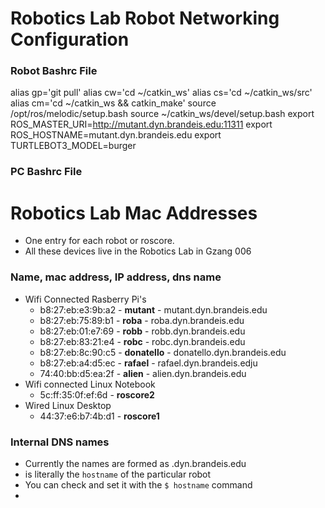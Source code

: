# Robotics Lab Robot Networking Configuration

### Robot Bashrc File 

alias gp='git pull'
alias cw='cd ~/catkin_ws'
alias cs='cd ~/catkin_ws/src'
alias cm='cd ~/catkin_ws && catkin_make'
source /opt/ros/melodic/setup.bash
source ~/catkin_ws/devel/setup.bash
export ROS_MASTER_URI=http://mutant.dyn.brandeis.edu:11311
export ROS_HOSTNAME=mutant.dyn.brandeis.edu
export TURTLEBOT3_MODEL=burger

### PC Bashrc File

# Robotics Lab Mac Addresses
* One entry for each robot or roscore.
* All these devices live in the Robotics Lab in Gzang 006

### Name, mac address, IP address, dns name
* Wifi Connected Rasberry Pi's
  * b8:27:eb:e3:9b:a2 - **mutant** - mutant.dyn.brandeis.edu
  * b8:27:eb:75:89:b1 - **roba** - roba.dyn.brandeis.edu
  * b8:27:eb:01:e7:69 - **robb** - robb.dyn.brandeis.edu
  * b8:27:eb:83:21:e4 - **robc** - robc.dyn.brandeis.edu
  * b8:27:eb:8c:90:c5 - **donatello** - donatello.dyn.brandeis.edu
  * b8:27:eb:a4:d5:ec - **rafael** - rafael.dyn.brandeis.edju
  * 74:40:bb:d5:ea:2f - **alien** - alien.dyn.brandeis.edu
* Wifi connected Linux Notebook
  * 5c:ff:35:0f:ef:6d - **roscore2** 
* Wired Linux Desktop
  * 44:37:e6:b7:4b:d1 - **roscore1**

### Internal DNS names
* Currently the names are formed as <hostname>.dyn.brandeis.edu
* <hostname> is literally the `hostname` of the particular robot
* You can check and set it with the `$ hostname` command
* 
